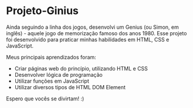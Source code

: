 # Projeto-Ginius
Ainda seguindo a linha dos jogos, desenvolvi um Genius (ou Simon, em inglês) - aquele jogo de memorização famoso dos anos 1980.
Esse projeto foi desenvolvido para praticar minhas habilidades em HTML, CSS e JavaScript.

Meus principais aprendizados foram:
  - Criar páginas web do princípio, utilizando HTML e CSS
  - Desenvolver lógica de programação
  - Utilizar funções em JavaScript
  - Utilizar diversos tipos de HTML DOM Element
  
Espero que vocês se divirtam! :)
